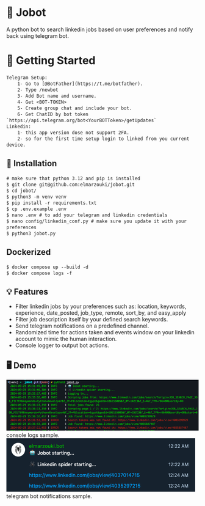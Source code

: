 # 🤖 Jobot
A python bot to search linkedin jobs based on user preferences and notify back using telegram bot.

# 🚀 Getting Started
    Telegram Setup:
        1- Go to [@BotFather](https://t.me/botfather).
        2- Type /newbot
        3- Add Bot name and username.
        4- Get <BOT-TOKEN>
        5- Create group chat and include your bot.
        6- Get ChatID by bot token `https://api.telegram.org/bot<YourBOTToken>/getUpdates`
    Linkedin:
        1- this app version dose not support 2FA.
        2- so for the first time setup login to linked from you current device.

## 🔌 Installation
```console
# make sure that python 3.12 and pip is installed
$ git clone git@github.com:elmarzouki/jobot.git
$ cd jobot/
$ python3 -m venv venv
$ pip install -r requirements.txt
$ cp .env.example .env
$ nano .env # to add your telegram and linkedin credentials
$ nano config/linkedin_conf.py # make sure you update it with your preferences
$ python3 jobot.py
```
## Dockerized
```console
$ docker compose up --build -d
$ docker compose logs -f
```
## 💡 Features
* Filter linkedin jobs by your preferences such as: location, keywords, experience, date_posted, job_type, remote, sort_by, and easy_apply
* Filter job description itself by your defined search keywords.
* Send telegram notifications on a predefined channel.
* Randomized time for actions taken and events window on your linkedin account to mimic the human interaction.
* Console logger to output bot actions.
## 🖥️ Demo 
![console sample logs](<img/console-sample.png>)
console logs sample.
![telegram sample notifications](<img/telegram-sample.png>)
telegram bot notifications sample.
